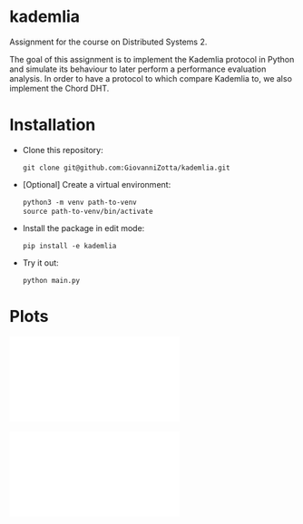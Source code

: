 # kademlia
Assignment for the course on Distributed Systems 2.

The goal of this assignment is to implement the Kademlia protocol in Python and simulate its behaviour to later perform a performance evaluation analysis. In order to have a protocol to which compare Kademlia to, we also implement the Chord DHT.

# Installation
* Clone this repository: 
    ```[bash]
    git clone git@github.com:GiovanniZotta/kademlia.git
    ```

* [Optional] Create a virtual environment:
    ```[bash]
    python3 -m venv path-to-venv
    source path-to-venv/bin/activate
    ```
* Install the package in edit mode:
    ```[bash]
    pip install -e kademlia
    ```

* Try it out:
    ```[bash]
    python main.py
    ```

# Plots

![Kademlia](kad.pdf)

![Chord](chord.pdf)
